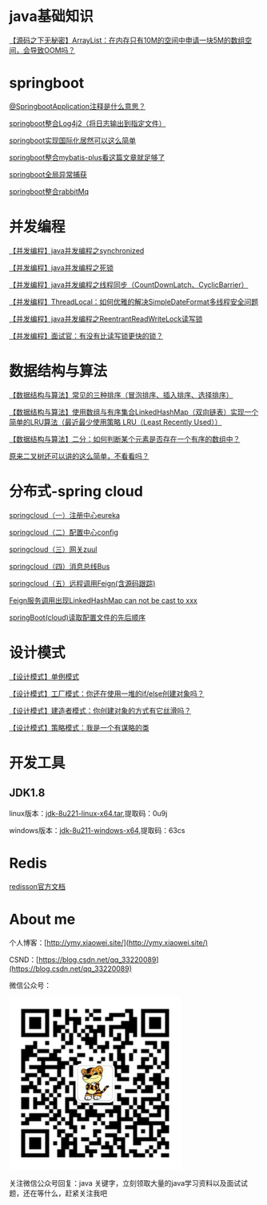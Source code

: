 # java基础知识
[【源码之下无秘密】ArrayList：在内存只有10M的空间中申请一块5M的数组空间，会导致OOM吗？](https://blog.csdn.net/qq_33220089/article/details/105313478)

# springboot

[@SpringbootApplication注释是什么意思？](https://blog.csdn.net/qq_33220089/article/details/104197498)

[springboot整合Log4j2（将日志输出到指定文件）](https://blog.csdn.net/qq_33220089/article/details/100226782)

[springboot实现国际化居然可以这么简单](https://blog.csdn.net/qq_33220089/article/details/104837066)

[springboot整合mybatis-plus看这篇文章就足够了](https://blog.csdn.net/qq_33220089/article/details/104752320)

[springboot全局异常捕获](https://blog.csdn.net/qq_33220089/article/details/104608202)

[springboot整合rabbitMq](https://blog.csdn.net/qq_33220089/article/details/103066715)

# 并发编程
[【并发编程】java并发编程之synchronized](https://mp.weixin.qq.com/s/uJ5Z924-GoWsWM3k_cKgKA)

[【并发编程】java并发编程之死锁](https://blog.csdn.net/qq_33220089/article/details/102954799)

[【并发编程】java并发编程之线程同步（CountDownLatch、CyclicBarrier）](https://blog.csdn.net/qq_33220089/article/details/102952725)

[【并发编程】ThreadLocal：如何优雅的解决SimpleDateFormat多线程安全问题](https://blog.csdn.net/qq_33220089/article/details/105216878)

[【并发编程】java并发编程之ReentrantReadWriteLock读写锁](https://blog.csdn.net/qq_33220089/article/details/102754036)

[【并发编程】面试官：有没有比读写锁更快的锁？](https://mp.weixin.qq.com/s/Z4pF-vEYVBd1Gguazzyjyg)

# 数据结构与算法
[【数据结构与算法】常见的三种排序（冒泡排序、插入排序、选择排序）](https://blog.csdn.net/qq_33220089/article/details/103580778)

[【数据结构与算法】使用数组与有序集合LinkedHashMap（双向链表）实现一个简单的LRU算法（最近最少使用策略 LRU（Least Recently Used））](https://blog.csdn.net/qq_33220089/article/details/103522826)

[【数据结构与算法】二分：如何判断某个元素是否存在一个有序的数组中？](https://blog.csdn.net/qq_33220089/article/details/103973270)

[原来二叉树还可以讲的这么简单，不看看吗？](https://blog.csdn.net/qq_33220089/article/details/105812462)


# 分布式-spring cloud
[springcloud（一）注册中心eureka](https://blog.csdn.net/qq_33220089/article/details/103150642)

[springcloud（二）配置中心config](https://blog.csdn.net/qq_33220089/article/details/103170508)

[springcloud（三）网关zuul](https://blog.csdn.net/qq_33220089/article/details/103170536)

[springcloud（四）消息总线Bus](https://blog.csdn.net/qq_33220089/article/details/103293234)

[springcloud（五）远程调用Feign(含源码跟踪)](https://blog.csdn.net/qq_33220089/article/details/103306567)

[Feign服务调用出现LinkedHashMap can not be cast to xxx](https://blog.csdn.net/qq_33220089/article/details/101773728)

[springBoot(cloud)读取配置文件的先后顺序](https://blog.csdn.net/qq_33220089/article/details/100122785)


# **设计模式**

[【设计模式】单例模式](https://blog.csdn.net/qq_33220089/article/details/104341719)

[【设计模式】工厂模式：你还在使用一堆的if/else创建对象吗？](https://blog.csdn.net/qq_33220089/article/details/104717168)

[【设计模式】建造者模式：你创建对象的方式有它丝滑吗？](https://blog.csdn.net/qq_33220089/article/details/105052003)

[【设计模式】策略模式：我是一个有谋略的类](https://mp.weixin.qq.com/s/1cRWHRAqaqQqKFcHXs30Ng)



# 开发工具
## JDK1.8
linux版本：[jdk-8u221-linux-x64.tar](https://pan.baidu.com/s/1S0pRTc6opIsbNbVcI-6qhQ),提取码：0u9j

windows版本：[jdk-8u211-windows-x64](https://pan.baidu.com/s/1bqcavP9PpanxTykeHgX1rQ),提取码：63cs

# Redis
[redisson官方文档](https://github.com/redisson/redisson/wiki/%E7%9B%AE%E5%BD%95)



# About  me
个人博客：[http://ymy.xiaowei.site/](http://ymy.xiaowei.site/)

CSND：[https://blog.csdn.net/qq_33220089](https://blog.csdn.net/qq_33220089)

微信公众号：

![image](https://github.com/361426201/java_TIPS/blob/master/imges/qrcode.jpg)

关注微信公众号回复：java 关键字，立刻领取大量的java学习资料以及面试试题，还在等什么，赶紧关注我吧


